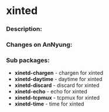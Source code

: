 # xinted

### Description:


### Changes on AnNyung:


### Sub packages:
* **xinetd-chargen** - chargen for xinted
* **xinetd-daytime** - daytime for xinted
* **xinetd-discard** - discard for xinted
* **xinetd-echo** - echo for xinted
* **xinetd-tcpmux** - tcpmux for xinted
* **xinetd-time** - time for xinted